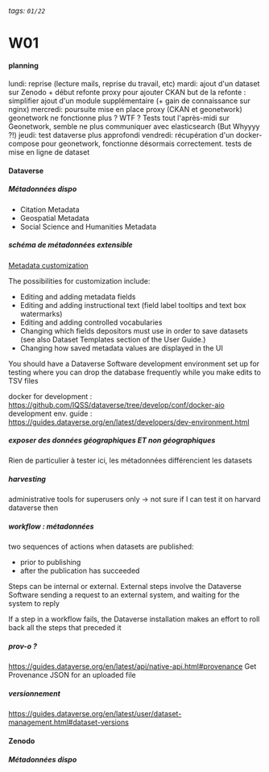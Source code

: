 ###### tags: `01/22`
# W01

#### planning
lundi: reprise (lecture mails, reprise du travail, etc)
mardi: ajout d'un dataset sur Zenodo + début refonte proxy pour ajouter CKAN
but de la refonte : simplifier ajout d'un module supplémentaire (+ gain de connaissance sur nginx)
mercredi: poursuite mise en place proxy (CKAN et geonetwork)
geonetwork ne fonctionne plus ? WTF ?
Tests tout l'après-midi sur Geonetwork, semble ne plus communiquer avec elasticsearch (But Whyyyy ?!)
jeudi: test dataverse plus approfondi
vendredi: récupération d'un docker-compose pour geonetwork, fonctionne désormais correctement. tests de mise en ligne de dataset


#### Dataverse

##### Métadonnées dispo
- Citation Metadata
- Geospatial Metadata
- Social Science and Humanities Metadata

##### schéma de métadonnées extensible
[Metadata customization](https://guides.dataverse.org/en/latest/admin/metadatacustomization.html)

The possibilities for customization include:
- Editing and adding metadata fields
- Editing and adding instructional text (field label tooltips and text box watermarks)
- Editing and adding controlled vocabularies
- Changing which fields depositors must use in order to save datasets (see also Dataset Templates section of the User Guide.)
- Changing how saved metadata values are displayed in the UI

You should have a Dataverse Software development environment set up for testing where you can drop the database frequently while you make edits to TSV files

docker for development : https://github.com/IQSS/dataverse/tree/develop/conf/docker-aio
development env. guide : https://guides.dataverse.org/en/latest/developers/dev-environment.html

##### exposer des données géographiques ET non géographiques
Rien de particulier à tester ici, les métadonnées différencient les datasets

##### harvesting
administrative tools for superusers only -> not sure if I can test it on harvard dataverse then

##### workflow : métadonnées

two sequences of actions when datasets are published:
- prior to publishing
- after the publication has succeeded

Steps can be internal or external. External steps involve the Dataverse Software sending a request to an external system, and waiting for the system to reply

If a step in a workflow fails, the Dataverse installation makes an effort to roll back all the steps that preceded it

##### prov-o ?
https://guides.dataverse.org/en/latest/api/native-api.html#provenance
Get Provenance JSON for an uploaded file

##### versionnement
https://guides.dataverse.org/en/latest/user/dataset-management.html#dataset-versions

#### Zenodo

##### Métadonnées dispo

